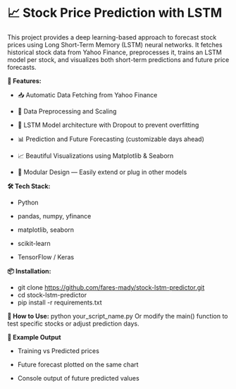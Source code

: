 # 📈 Stock Price Prediction with LSTM
This project provides a deep learning-based approach to forecast stock prices using Long Short-Term Memory (LSTM) neural networks. It fetches historical stock data from Yahoo Finance, preprocesses it, trains an LSTM model per stock, and visualizes both short-term predictions and future price forecasts.

**🚀 Features:**
* 📥 Automatic Data Fetching from Yahoo Finance

* 🔄 Data Preprocessing and Scaling

* 🧠 LSTM Model architecture with Dropout to prevent overfitting

* 📊 Prediction and Future Forecasting (customizable days ahead)

* 📈 Beautiful Visualizations using Matplotlib & Seaborn

* 🧩 Modular Design — Easily extend or plug in other models

**🛠️ Tech Stack:**
* Python

* pandas, numpy, yfinance

* matplotlib, seaborn

* scikit-learn

* TensorFlow / Keras

**📦 Installation:**
* git clone https://github.com/fares-mady/stock-lstm-predictor.git
* cd stock-lstm-predictor
* pip install -r requirements.txt

**🧪 How to Use:**
python your_script_name.py
Or modify the main() function to test specific stocks or adjust prediction days.

**📝 Example Output**
* Training vs Predicted prices

* Future forecast plotted on the same chart

* Console output of future predicted values

